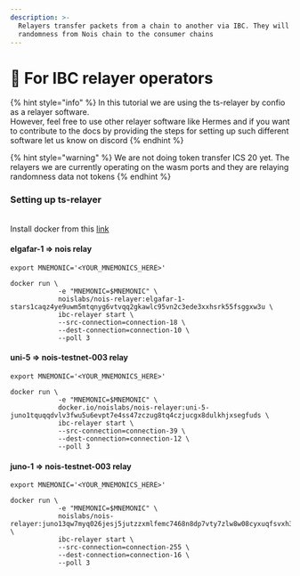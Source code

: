 ```yaml
---
description: >-
  Relayers transfer packets from a chain to another via IBC. They will ship the
  randomness from Nois chain to the consumer chains
---
```


# 🌉 For IBC relayer operators

{% hint style="info" %}
In this tutorial we are using the ts-relayer by confio as a relayer software.\
However, feel free to use other relayer software like Hermes and if you want to contribute to the docs by providing the steps for setting up such different software let us know on discord
{% endhint %}

{% hint style="warning" %}
We are not doing token transfer ICS 20 yet. The relayers we are currently operating on the wasm ports and they are relaying randomness data not tokens
{% endhint %}

### Setting up ts-relayer

\
Install docker from this [link](https://docs.docker.com/engine/install/ubuntu/)

#### &#x20;elgafar-1 => nois relay

```shell
export MNEMONIC='<YOUR_MNEMONICS_HERE>'

docker run \
            -e "MNEMONIC=$MNEMONIC" \
            noislabs/nois-relayer:elgafar-1-stars1caqz4ye9uwm5mtqnyg6vtvqq2gkawlc95vn2c3ede3xxhsrk55fsggxw3u \
            ibc-relayer start \
            --src-connection=connection-18 \
            --dest-connection=connection-10 \
            --poll 3
```

#### uni-5 => nois-testnet-003 relay

```shell
export MNEMONIC='<YOUR_MNEMONICS_HERE>'

docker run \
            -e "MNEMONIC=$MNEMONIC" \
            docker.io/noislabs/nois-relayer:uni-5-juno1tquqqdvlv3fwu5u6evpt7e4ss47zczug8tq4czjucgx8dulkhjxsegfuds \
            ibc-relayer start \
            --src-connection=connection-39 \
            --dest-connection=connection-12 \
            --poll 3
```

#### &#x20;juno-1 => nois-testnet-003 relay

```shell
export MNEMONIC='<YOUR_MNEMONICS_HERE>'

docker run \
            -e "MNEMONIC=$MNEMONIC" \
            noislabs/nois-relayer:juno13qw7myq026jesj5jutzzxmlfemc7468n8dp7vty7zlw8w08cyxuqfsvxh3 \
            ibc-relayer start \
            --src-connection=connection-255 \
            --dest-connection=connection-16 \
            --poll 3
```

